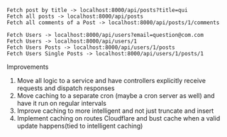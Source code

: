 ```
Fetch post by title -> localhost:8000/api/posts?title=qui
Fetch all posts -> localhost:8000/api/posts
Fetch all comments of a Post -> localhost:8000/api/posts/1/comments
```

```
Fetch Users -> localhost:8000/api/users?email=question@com.com
Fetch Users -> localhost:8000/api/users/1
Fetch Users Posts -> localhost:8000/api/users/1/posts
Fetch Users Single Posts -> localhost:8000/api/users/1/posts/1
```

Improvements
1) Move all logic to a service and have controllers explicitly receive requests and dispatch responses
2) Move caching to a separate cron  (maybe a cron server as well) and have it run on regular intervals
3) Improve caching to more intelligent and not just truncate and insert
4) Implement caching on routes Cloudflare and bust cache when a valid update happens(tied to intelligent caching)
